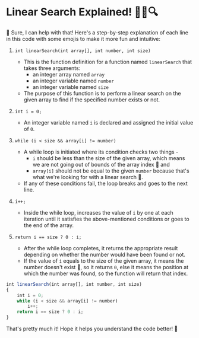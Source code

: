
Linear Search Explained! 🕵️‍♂️🔍
=================================

🤖 Sure, I can help with that! Here's a step-by-step explanation of each line in this code with some emojis to make it more fun and intuitive:

1.  `int linearSearch(int array[], int number, int size)`
    
    *   This is the function definition for a function named `linearSearch` that takes three arguments:
        *   an integer array named `array`
        *   an integer variable named `number`
        *   an integer variable named `size`
    *   The purpose of this function is to perform a linear search on the given array to find if the specified number exists or not.
2.  `int i = 0;`
    
    *   An integer variable named `i` is declared and assigned the initial value of `0`.
3.  `while (i < size && array[i] != number)`
    
    *   A while loop is initiated where its condition checks two things -
        *   `i` should be less than the size of the given array, which means we are not going out of bounds of the array index 🔢 and
        *   `array[i]` should not be equal to the given `number` because that's what we're looking for with a linear search 🔎.
    *   If any of these conditions fail, the loop breaks and goes to the next line.
4.  `i++;`
    
    *   Inside the while loop, increases the value of `i` by one at each iteration until it satisfies the above-mentioned conditions or goes to the end of the array.
5.  `return i == size ? 0 : i;`
    
    *   After the while loop completes, it returns the appropriate result depending on whether the number would have been found or not.
    *   If the value of `i` equals to the size of the given array, it means the number doesn't exist 🚫, so it returns `0`, else it means the position at which the number was found, so the function will return that index.

```javascript
int linearSearch(int array[], int number, int size)
{
    int i = 0;
    while (i < size && array[i] != number)
        i++;
    return i == size ? 0 : i;
}
```

That's pretty much it! Hope it helps you understand the code better! 🙌